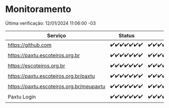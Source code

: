 # Monitoramento

Última verificação: 12/01/2024 11:06:00 -03

|Serviço|Status|Últimas 24h|
|---|---|---|
|https://github.com|<span title="2024-01-05: OK=24">✔️</span><span title="2024-01-06: OK=24">✔️</span><span title="2024-01-07: OK=24">✔️</span><span title="2024-01-08: OK=24">✔️</span><span title="2024-01-09: OK=23">✔️</span><span title="2024-01-10: OK=24">✔️</span><span title="2024-01-11: OK=14">✔️</span>|<span title="11/01/2024 11:06:00 -03 : 200">✔️</span><span title="11/01/2024 12:06:00 -03 : 200">✔️</span><span title="11/01/2024 13:08:00 -03 : 200">✔️</span><span title="11/01/2024 14:04:00 -03 : 200">✔️</span><span title="11/01/2024 15:08:00 -03 : 200">✔️</span><span title="11/01/2024 16:03:00 -03 : 200">✔️</span><span title="11/01/2024 17:07:00 -03 : 200">✔️</span><span title="11/01/2024 18:05:00 -03 : 200">✔️</span><span title="11/01/2024 19:05:00 -03 : 200">✔️</span><span title="11/01/2024 20:06:00 -03 : 200">✔️</span><span title="11/01/2024 21:31:00 -03 : 200">✔️</span><span title="11/01/2024 22:49:00 -03 : 200">✔️</span><span title="11/01/2024 23:23:00 -03 : 200">✔️</span><span title="12/01/2024 00:07:00 -03 : 200">✔️</span><span title="12/01/2024 01:08:00 -03 : 200">✔️</span><span title="12/01/2024 02:06:00 -03 : 200">✔️</span><span title="12/01/2024 03:09:00 -03 : 200">✔️</span><span title="12/01/2024 04:06:00 -03 : 200">✔️</span><span title="12/01/2024 05:08:00 -03 : 200">✔️</span><span title="12/01/2024 06:06:00 -03 : 200">✔️</span><span title="12/01/2024 07:07:00 -03 : 200">✔️</span><span title="12/01/2024 08:04:00 -03 : 200">✔️</span><span title="12/01/2024 09:11:00 -03 : 200">✔️</span><span title="12/01/2024 10:09:00 -03 : 200">✔️</span><span title="12/01/2024 11:06:00 -03 : 200">✔️</span>|
|https://paxtu.escoteiros.org.br|<span title="2024-01-05: OK=24">✔️</span><span title="2024-01-06: OK=24">✔️</span><span title="2024-01-07: OK=24">✔️</span><span title="2024-01-08: OK=24">✔️</span><span title="2024-01-09: OK=23">✔️</span><span title="2024-01-10: OK=24">✔️</span><span title="2024-01-11: OK=14">✔️</span>|<span title="11/01/2024 11:06:00 -03 : 200">✔️</span><span title="11/01/2024 12:06:00 -03 : 200">✔️</span><span title="11/01/2024 13:08:00 -03 : 200">✔️</span><span title="11/01/2024 14:04:00 -03 : 200">✔️</span><span title="11/01/2024 15:08:00 -03 : 200">✔️</span><span title="11/01/2024 16:03:00 -03 : 200">✔️</span><span title="11/01/2024 17:07:00 -03 : 200">✔️</span><span title="11/01/2024 18:05:00 -03 : 200">✔️</span><span title="11/01/2024 19:05:00 -03 : 200">✔️</span><span title="11/01/2024 20:06:00 -03 : 200">✔️</span><span title="11/01/2024 21:31:00 -03 : 200">✔️</span><span title="11/01/2024 22:49:00 -03 : 200">✔️</span><span title="11/01/2024 23:23:00 -03 : 200">✔️</span><span title="12/01/2024 00:07:00 -03 : 200">✔️</span><span title="12/01/2024 01:08:00 -03 : 200">✔️</span><span title="12/01/2024 02:06:00 -03 : 200">✔️</span><span title="12/01/2024 03:09:00 -03 : 200">✔️</span><span title="12/01/2024 04:06:00 -03 : 200">✔️</span><span title="12/01/2024 05:08:00 -03 : 200">✔️</span><span title="12/01/2024 06:06:00 -03 : 200">✔️</span><span title="12/01/2024 07:07:00 -03 : 200">✔️</span><span title="12/01/2024 08:04:00 -03 : 200">✔️</span><span title="12/01/2024 09:11:00 -03 : 200">✔️</span><span title="12/01/2024 10:09:00 -03 : 200">✔️</span><span title="12/01/2024 11:06:00 -03 : 200">✔️</span>|
|https://escoteiros.org.br|<span title="2024-01-05: OK=24">✔️</span><span title="2024-01-06: OK=24">✔️</span><span title="2024-01-07: OK=24">✔️</span><span title="2024-01-08: OK=24">✔️</span><span title="2024-01-09: OK=23">✔️</span><span title="2024-01-10: OK=24">✔️</span><span title="2024-01-11: OK=14">✔️</span>|<span title="11/01/2024 11:06:00 -03 : 200">✔️</span><span title="11/01/2024 12:06:00 -03 : 200">✔️</span><span title="11/01/2024 13:08:00 -03 : 200">✔️</span><span title="11/01/2024 14:04:00 -03 : 200">✔️</span><span title="11/01/2024 15:08:00 -03 : 200">✔️</span><span title="11/01/2024 16:03:00 -03 : 200">✔️</span><span title="11/01/2024 17:07:00 -03 : 200">✔️</span><span title="11/01/2024 18:05:00 -03 : 200">✔️</span><span title="11/01/2024 19:05:00 -03 : 200">✔️</span><span title="11/01/2024 20:06:00 -03 : 200">✔️</span><span title="11/01/2024 21:31:00 -03 : 200">✔️</span><span title="11/01/2024 22:49:00 -03 : 200">✔️</span><span title="11/01/2024 23:23:00 -03 : 200">✔️</span><span title="12/01/2024 00:07:00 -03 : 200">✔️</span><span title="12/01/2024 01:08:00 -03 : 200">✔️</span><span title="12/01/2024 02:06:00 -03 : 200">✔️</span><span title="12/01/2024 03:09:00 -03 : 200">✔️</span><span title="12/01/2024 04:06:00 -03 : 200">✔️</span><span title="12/01/2024 05:08:00 -03 : 200">✔️</span><span title="12/01/2024 06:06:00 -03 : 200">✔️</span><span title="12/01/2024 07:07:00 -03 : 200">✔️</span><span title="12/01/2024 08:04:00 -03 : 200">✔️</span><span title="12/01/2024 09:11:00 -03 : 200">✔️</span><span title="12/01/2024 10:09:00 -03 : 200">✔️</span><span title="12/01/2024 11:06:00 -03 : 200">✔️</span>|
|https://paxtu.escoteiros.org.br/paxtu|<span title="2024-01-05: OK=24">✔️</span><span title="2024-01-06: OK=24">✔️</span><span title="2024-01-07: OK=24">✔️</span><span title="2024-01-08: OK=24">✔️</span><span title="2024-01-09: OK=23">✔️</span><span title="2024-01-10: OK=24">✔️</span><span title="2024-01-11: OK=14">✔️</span>|<span title="11/01/2024 11:06:00 -03 : 200">✔️</span><span title="11/01/2024 12:06:00 -03 : 200">✔️</span><span title="11/01/2024 13:08:00 -03 : 200">✔️</span><span title="11/01/2024 14:04:00 -03 : 200">✔️</span><span title="11/01/2024 15:08:00 -03 : 200">✔️</span><span title="11/01/2024 16:03:00 -03 : 200">✔️</span><span title="11/01/2024 17:07:00 -03 : 200">✔️</span><span title="11/01/2024 18:05:00 -03 : 200">✔️</span><span title="11/01/2024 19:05:00 -03 : 200">✔️</span><span title="11/01/2024 20:06:00 -03 : 200">✔️</span><span title="11/01/2024 21:31:00 -03 : 200">✔️</span><span title="11/01/2024 22:49:00 -03 : 200">✔️</span><span title="11/01/2024 23:23:00 -03 : 200">✔️</span><span title="12/01/2024 00:07:00 -03 : 200">✔️</span><span title="12/01/2024 01:08:00 -03 : 200">✔️</span><span title="12/01/2024 02:06:00 -03 : 200">✔️</span><span title="12/01/2024 03:09:00 -03 : 200">✔️</span><span title="12/01/2024 04:06:00 -03 : 200">✔️</span><span title="12/01/2024 05:08:00 -03 : 200">✔️</span><span title="12/01/2024 06:06:00 -03 : 200">✔️</span><span title="12/01/2024 07:07:00 -03 : 200">✔️</span><span title="12/01/2024 08:04:00 -03 : 200">✔️</span><span title="12/01/2024 09:11:00 -03 : 200">✔️</span><span title="12/01/2024 10:09:00 -03 : 200">✔️</span><span title="12/01/2024 11:06:00 -03 : 200">✔️</span>|
|https://paxtu.escoteiros.org.br/meupaxtu|<span title="2024-01-05: OK=24">✔️</span><span title="2024-01-06: OK=24">✔️</span><span title="2024-01-07: OK=24">✔️</span><span title="2024-01-08: OK=24">✔️</span><span title="2024-01-09: OK=23">✔️</span><span title="2024-01-10: OK=24">✔️</span><span title="2024-01-11: OK=14">✔️</span>|<span title="11/01/2024 11:06:00 -03 : 200">✔️</span><span title="11/01/2024 12:06:00 -03 : 200">✔️</span><span title="11/01/2024 13:08:00 -03 : 200">✔️</span><span title="11/01/2024 14:04:00 -03 : 200">✔️</span><span title="11/01/2024 15:08:00 -03 : 200">✔️</span><span title="11/01/2024 16:03:00 -03 : 200">✔️</span><span title="11/01/2024 17:07:00 -03 : 200">✔️</span><span title="11/01/2024 18:05:00 -03 : 200">✔️</span><span title="11/01/2024 19:05:00 -03 : 200">✔️</span><span title="11/01/2024 20:06:00 -03 : 200">✔️</span><span title="11/01/2024 21:31:00 -03 : 200">✔️</span><span title="11/01/2024 22:49:00 -03 : 200">✔️</span><span title="11/01/2024 23:23:00 -03 : 200">✔️</span><span title="12/01/2024 00:07:00 -03 : 200">✔️</span><span title="12/01/2024 01:08:00 -03 : 200">✔️</span><span title="12/01/2024 02:06:00 -03 : 200">✔️</span><span title="12/01/2024 03:09:00 -03 : 200">✔️</span><span title="12/01/2024 04:06:00 -03 : 200">✔️</span><span title="12/01/2024 05:08:00 -03 : 200">✔️</span><span title="12/01/2024 06:06:00 -03 : 200">✔️</span><span title="12/01/2024 07:07:00 -03 : 200">✔️</span><span title="12/01/2024 08:04:00 -03 : 200">✔️</span><span title="12/01/2024 09:11:00 -03 : 200">✔️</span><span title="12/01/2024 10:09:00 -03 : 200">✔️</span><span title="12/01/2024 11:06:00 -03 : 200">✔️</span>|
|Paxtu Login|<span title="2024-01-05: OK=24">✔️</span><span title="2024-01-06: OK=24">✔️</span><span title="2024-01-07: OK=24">✔️</span><span title="2024-01-08: OK=24">✔️</span><span title="2024-01-09: OK=23">✔️</span><span title="2024-01-10: OK=24">✔️</span><span title="2024-01-11: OK=14">✔️</span>|<span title="11/01/2024 11:06:00 -03 : 200">✔️</span><span title="11/01/2024 12:06:00 -03 : 200">✔️</span><span title="11/01/2024 13:08:00 -03 : 200">✔️</span><span title="11/01/2024 14:04:00 -03 : 200">✔️</span><span title="11/01/2024 15:08:00 -03 : 200">✔️</span><span title="11/01/2024 16:03:00 -03 : 200">✔️</span><span title="11/01/2024 17:07:00 -03 : 200">✔️</span><span title="11/01/2024 18:05:00 -03 : 200">✔️</span><span title="11/01/2024 19:05:00 -03 : 200">✔️</span><span title="11/01/2024 20:06:00 -03 : 200">✔️</span><span title="11/01/2024 21:31:00 -03 : 200">✔️</span><span title="11/01/2024 22:49:00 -03 : 200">✔️</span><span title="11/01/2024 23:23:00 -03 : 200">✔️</span><span title="12/01/2024 00:07:00 -03 : 200">✔️</span><span title="12/01/2024 01:08:00 -03 : 200">✔️</span><span title="12/01/2024 02:06:00 -03 : 200">✔️</span><span title="12/01/2024 03:09:00 -03 : 200">✔️</span><span title="12/01/2024 04:06:00 -03 : 200">✔️</span><span title="12/01/2024 05:08:00 -03 : 200">✔️</span><span title="12/01/2024 06:06:00 -03 : 200">✔️</span><span title="12/01/2024 07:07:00 -03 : 200">✔️</span><span title="12/01/2024 08:04:00 -03 : 200">✔️</span><span title="12/01/2024 09:11:00 -03 : 200">✔️</span><span title="12/01/2024 10:09:00 -03 : 200">✔️</span><span title="12/01/2024 11:06:00 -03 : 200">✔️</span>|
